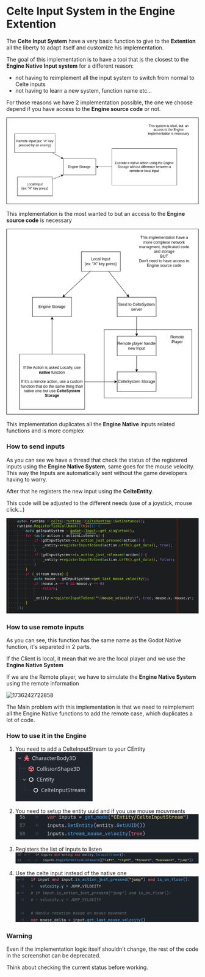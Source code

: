 # Celte Input System in the Engine Extention

The **Celte Input System** have a very basic function to give to the **Extention** all the liberty to adapt itself and customize his implementation.

The goal of this implementation is to have a tool that is the closest to the **Engine Native Input system** for a different reason:

* not having to reimplement all the input system to switch from normal to Celte inputs
* not having to learn a new system, function name etc...

For those reasons we have 2 implementation possible, the one we choose depend if you have access to the **Engine source code** or not.

![1736243602139](image/InputEngineExtension/1736243602139.png)

This implementation is the most wanted to but an access to the **Engine source code** is necessary

![1736242311868](image/InputEngineExtension/1736242311868.png)

This implementation duplicates all the **Engine Native** inputs related functions and is more complex

### How to send inputs

As you can see we have a thread that check the status of  the registered inputs using the **Engine Native System**, same goes for the mouse velocity. This way the Inputs are automatically sent without the game developers having to worry.

After that he registers the new input using the **CelteEntity**.

This code will be adjusted to the different needs (use of a joystick, mouse click...)

![1736242296611](image/InputEngineExtension/1736242296611.png)

### How to use remote inputs

As you can see, this function has the same name as the Godot Native function, it's separeted in 2 parts.

If the Client is local, it mean that we are the local player and we use the **Engine Native System**

If we are the Remote player, we have to simulate the **Engine Native System** using the remote information

![1736242722858](https://file+.vscode-resource.vscode-cdn.net/home/ebriand/4year/celte-system/system/documentation/procedures/Inputs/image/InputEngineExtension/1736242722858.png)

The Main problem with this implementation is that we need to reimplement all the Engine Native functions to add the remote case, which duplicates a lot of code.

### How to use it in the Engine

1. You need to add a CelteInputStream to your CEntity
   ![1736244005161](image/InputEngineExtension/1736244005161.png)

2. You need to setup the entity uuid and if you use mouse mouvments
   ![1736244046845](image/InputEngineExtension/1736244046845.png)

3. Registers the list of inputs to listen
   ![1736243704958](image/InputEngineExtension/1736243704958.png)

4. Use the celte input instead of the native one
   ![1736243764734](image/InputEngineExtension/1736243764734.png)


### Warning

Even if the implementation logic itself shouldn't change, the rest of the code in the screenshot can be deprecated.

Think about checking the current status before working.
